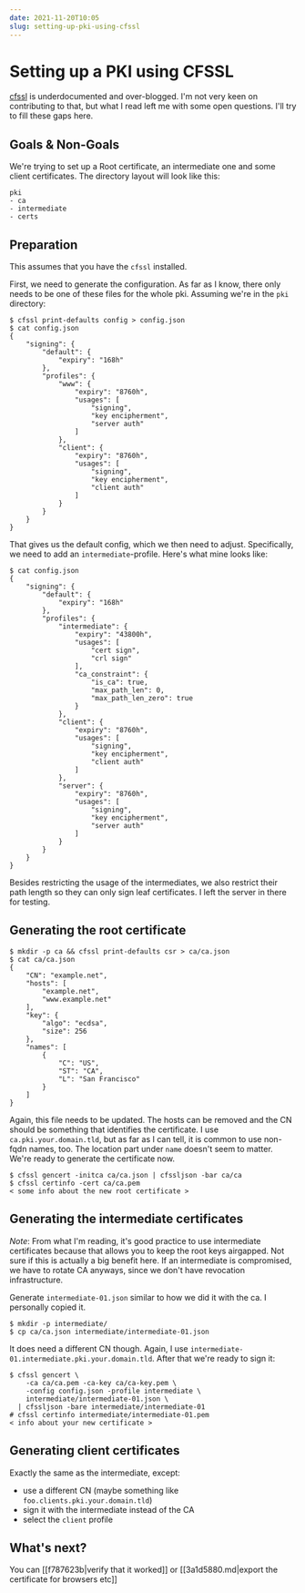 ```yaml
---
date: 2021-11-20T10:05
slug: setting-up-pki-using-cfssl
---
```

# Setting up a PKI using CFSSL

[cfssl](https://github.com/cloudflare/cfsslhttps://github.com/cloudflare/cfssl) is underdocumented
and over-blogged. I'm not very keen on contributing to that, but what I read left me with some open
questions. I'll try to fill these gaps here.


## Goals & Non-Goals
We're trying to set up a Root certificate, an intermediate one and some client certificates.
The directory layout will look like this:

```
pki
- ca
- intermediate
- certs
```

## Preparation

This assumes that you have the `cfssl` installed.

First, we need to generate the configuration. As far as I know, there only needs to be one of these
files for the whole pki. Assuming we're in the `pki` directory:

```shell
$ cfssl print-defaults config > config.json
$ cat config.json
{
    "signing": {
        "default": {
            "expiry": "168h"
        },
        "profiles": {
            "www": {
                "expiry": "8760h",
                "usages": [
                    "signing",
                    "key encipherment",
                    "server auth"
                ]
            },
            "client": {
                "expiry": "8760h",
                "usages": [
                    "signing",
                    "key encipherment",
                    "client auth"
                ]
            }
        }
    }
}
```

That gives us the default config, which we then need to adjust. Specifically, we need to add an
`intermediate`-profile. Here's what mine looks like:

```shell
$ cat config.json
{
    "signing": {
        "default": {
            "expiry": "168h"
        },
        "profiles": {
            "intermediate": {
                "expiry": "43800h",
                "usages": [
                    "cert sign",
                    "crl sign"
                ],
                "ca_constraint": {
                    "is_ca": true,
                    "max_path_len": 0,
                    "max_path_len_zero": true
                }
            },
            "client": {
                "expiry": "8760h",
                "usages": [
                    "signing",
                    "key encipherment",
                    "client auth"
                ]
            },
            "server": {
                "expiry": "8760h",
                "usages": [
                    "signing",
                    "key encipherment",
                    "server auth"
                ]
            }
        }
    }
}
```

Besides restricting the usage of the intermediates, we also restrict their path length so they can
only sign leaf certificates. I left the server in there for testing.

## Generating the root certificate

```shell
$ mkdir -p ca && cfssl print-defaults csr > ca/ca.json
$ cat ca/ca.json
{
    "CN": "example.net",
    "hosts": [
        "example.net",
        "www.example.net"
    ],
    "key": {
        "algo": "ecdsa",
        "size": 256
    },
    "names": [
        {
            "C": "US",
            "ST": "CA",
            "L": "San Francisco"
        }
    ]
}
```

Again, this file needs to be updated. The hosts can be removed and the CN should be something that
identifies the certificate. I use `ca.pki.your.domain.tld`, but as far as I can tell, it is
common to use non-fqdn names, too. The location part under `name` doesn't seem to matter.
We're ready to generate the certificate now.

```shell
$ cfssl gencert -initca ca/ca.json | cfssljson -bar ca/ca
$ cfssl certinfo -cert ca/ca.pem
< some info about the new root certificate >
```

## Generating the intermediate certificates

*Note*: From what I'm reading, it's good practice to use intermediate certificates because that
allows you to keep the root keys airgapped. Not sure if this is actually a big benefit here.
If an intermediate is compromised, we have to rotate CA anyways, since we don't have revocation
infrastructure.

Generate `intermediate-01.json` similar to how we did it with the ca. I personally copied it.

```shell
$ mkdir -p intermediate/
$ cp ca/ca.json intermediate/intermediate-01.json
```

It does need a different CN though. Again, I use `intermediate-01.intermediate.pki.your.domain.tld`.
After that we're ready to sign it:

```shell
$ cfssl gencert \
    -ca ca/ca.pem -ca-key ca/ca-key.pem \
    -config config.json -profile intermediate \
    intermediate/intermediate-01.json \
  | cfssljson -bare intermediate/intermediate-01
# cfssl certinfo intermediate/intermediate-01.pem
< info about your new certificate >
```

## Generating client certificates

Exactly the same as the intermediate, except:

* use a different CN (maybe something like `foo.clients.pki.your.domain.tld`)
* sign it with the intermediate instead of the CA
* select the `client` profile

## What's next?

You can [[f787623b|verify that it worked]] or [[3a1d5880.md|export the certificate for browsers etc]]

